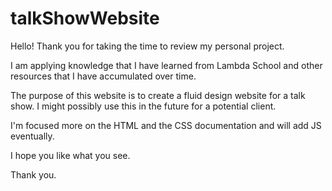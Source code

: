 # talkShowWebsite


Hello! Thank you for taking the time to review my personal project. 

I am applying knowledge that I have learned from Lambda School and other resources that I have accumulated over time. 

The purpose of this website is to create a fluid design website for a talk show. I might possibly use this in the future for a potential client.

I'm focused more on the HTML and the CSS documentation and will add JS eventually. 

I hope you like what you see. 

Thank you.